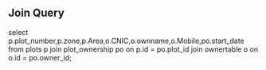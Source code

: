 ## Join Query


select p.plot_number,p.zone,p.Area,o.CNIC,o.ownname,o.Mobile,po.start_date
from plots p
join
plot_ownership po
on p.id = po.plot_id
join
ownertable o
on o.id = po.owner_id;




